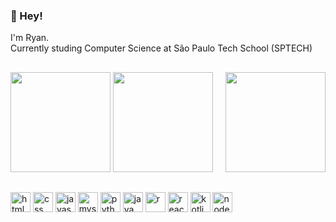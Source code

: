 ### 👋 Hey!

I'm Ryan.<br>
Currently studing Computer Science at São Paulo Tech School (SPTECH) <br>

##

<div>
  <img src="https://github-readme-stats.vercel.app/api?username=ryan-miyazato&show_icons=true&theme=onedark&include_all_commits=true&count_private=true" height="160em"/>
  <img src="https://github-readme-stats.vercel.app/api/top-langs/?username=ryan-miyazato&layout=compact&langs_count=7&theme=onedark" height="160em"/>
  <img src = 'https://user-images.githubusercontent.com/99812877/169573822-14b70533-2bd0-4ffc-8053-edde04cd8df3.png' height="160em" align="right"/>
</div>

##

<div>
  <img alt="html" src="https://cdn.jsdelivr.net/gh/devicons/devicon/icons/html5/html5-original.svg" height="32em" align = "center" /> 
  <img alt="css" src="https://cdn.jsdelivr.net/gh/devicons/devicon/icons/css3/css3-original.svg" height="32em" align = "center" /> 
  <img alt="javascript" src="https://cdn.jsdelivr.net/gh/devicons/devicon/icons/javascript/javascript-original.svg" height="32em" align = "center" /> 
  <img alt="mysql" src="https://cdn.jsdelivr.net/gh/devicons/devicon/icons/mysql/mysql-original.svg" height="32em" align = "center" />
  <img alt="python" src="https://cdn.jsdelivr.net/gh/devicons/devicon/icons/python/python-original.svg" height="32em" align = "center" />
  <img alt="java" src="https://cdn.jsdelivr.net/gh/devicons/devicon/icons/java/java-original.svg" height="32em" align = "center" />
  <img alt="r" src="https://cdn.jsdelivr.net/gh/devicons/devicon/icons/r/r-original.svg" height="32em" align = "center" />
  <img alt="react" src="https://cdn.jsdelivr.net/gh/devicons/devicon/icons/react/react-original.svg" height="32em" align = "center" />
  <img alt="kotlin" src="https://cdn.jsdelivr.net/gh/devicons/devicon/icons/kotlin/kotlin-original.svg" height="32em" align = "center" />
  <img alt="nodejs" src="https://cdn.jsdelivr.net/gh/devicons/devicon/icons/nodejs/nodejs-original.svg" height="32em" align = "center" />
</div>
